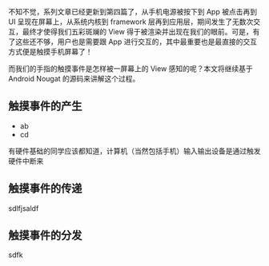 
不知不觉，系列文章已经更新到第四篇了，从手机电源被按下到 App 被点击再到 UI 呈现在屏幕上，从系统内核到 framework 层再到应用层，期间发生了无数次交互，最终才使得我们五彩斑斓的 View 得于被渲染并出现在我们的眼前。可是，有了这些还不够，用户也是需要跟 App 进行交互的，其中最重要也是最直接的交互方式便是触摸手机屏幕了！

而我们的手指的触摸事件是怎样被一屏幕上的 View 感知的呢？本文将继续基于 Android Nougat 的源码来讲解这个过程。

## 触摸事件的产生

- ab
- cd


有硬件基础的同学应该都知道，计算机（当然包括手机）输入输出设备是通过触发硬件中断来

## 触摸事件的传递

sdlfjsaldf

## 触摸事件的分发

sdfk